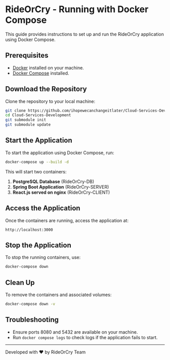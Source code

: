 # RideOrCry - Running with Docker Compose

This guide provides instructions to set up and run the RideOrCry application using Docker Compose.

## Prerequisites
- [Docker](https://docs.docker.com/get-docker/) installed on your machine.
- [Docker Compose](https://docs.docker.com/compose/install/) installed.

## Download the Repository
Clone the repository to your local machine:
```sh
git clone https://github.com/ihopewecanchangeitlater/Cloud-Services-Development
cd Cloud-Services-Development
git submodule init
git submodule update
```

## Start the Application
To start the application using Docker Compose, run:
```sh
docker-compose up --build -d
```
This will start two containers:
1. **PostgreSQL Database** (RideOrCry-DB)
2. **Spring Boot Application** (RideOrCry-SERVER)
3. **React.js served on nginx** (RideOrCry-CLIENT)

## Access the Application
Once the containers are running, access the application at:
```
http://localhost:3000
```

## Stop the Application
To stop the running containers, use:
```sh
docker-compose down
```

## Clean Up
To remove the containers and associated volumes:
```sh
docker-compose down -v
```

## Troubleshooting
- Ensure ports 8080 and 5432 are available on your machine.
- Run `docker compose logs` to check logs if the application fails to start.

---
Developed with ❤️ by RideOrCry Team
